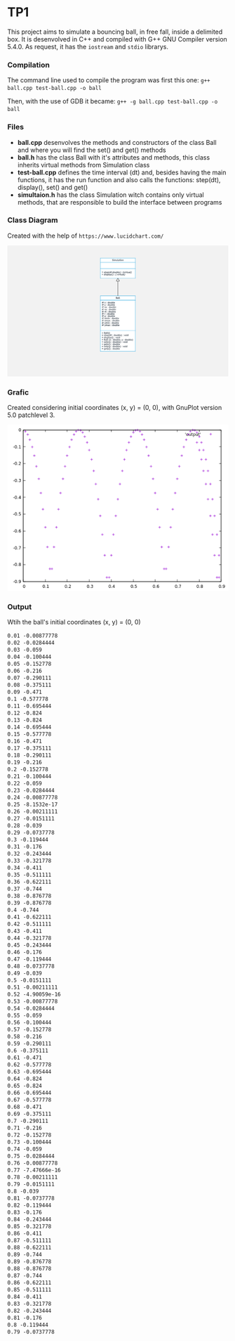 # TP1
This project aims to simulate a bouncing ball, in free fall, inside a delimited box. It is desenvolved in C++ and compiled with G++ GNU Compiler version 5.4.0. As request, it has the `iostream` and `stdio` librarys.

### Compilation
The command line used to compile the program was first this one: `g++ ball.cpp test-ball.cpp -o ball`

Then, with the use of GDB it became: `g++ -g ball.cpp test-ball.cpp -o ball`

### Files
- **ball.cpp**  desenvolves the methods and constructors of the class Ball and where you will find the set() and get() methods
- **ball.h**    has the class Ball with it's attributes and methods, this class inherits virtual methods from Simulation class
- **test-ball.cpp** defines the time interval (dt) and, besides having the main functions, it has the run function and also calls the functions: step(dt), display(), set() and get()
- **simultaion.h**  has the class Simulation witch contains only virtual methods, that are responsible to build the interface between programs

### Class Diagram
Created with the help of `https://www.lucidchart.com/`

![diagram](https://github.com/marcellapantarotto/TP1/blob/master/class_diagram.png?raw=true)

### Grafic
Created considering initial coordinates (x, y) = (0, 0), with GnuPlot version 5.0 patchlevel 3. 

![grafic](https://github.com/marcellapantarotto/TP1/blob/master/result_grafic_plotting.png?raw=true)

### Output
Wtih the ball's initial coordinates (x, y) = (0, 0)
```
0.01 -0.00877778
0.02 -0.0284444
0.03 -0.059
0.04 -0.100444
0.05 -0.152778
0.06 -0.216
0.07 -0.290111
0.08 -0.375111
0.09 -0.471
0.1 -0.577778
0.11 -0.695444
0.12 -0.824
0.13 -0.824
0.14 -0.695444
0.15 -0.577778
0.16 -0.471
0.17 -0.375111
0.18 -0.290111
0.19 -0.216
0.2 -0.152778
0.21 -0.100444
0.22 -0.059
0.23 -0.0284444
0.24 -0.00877778
0.25 -8.1532e-17
0.26 -0.00211111
0.27 -0.0151111
0.28 -0.039
0.29 -0.0737778
0.3 -0.119444
0.31 -0.176
0.32 -0.243444
0.33 -0.321778
0.34 -0.411
0.35 -0.511111
0.36 -0.622111
0.37 -0.744
0.38 -0.876778
0.39 -0.876778
0.4 -0.744
0.41 -0.622111
0.42 -0.511111
0.43 -0.411
0.44 -0.321778
0.45 -0.243444
0.46 -0.176
0.47 -0.119444
0.48 -0.0737778
0.49 -0.039
0.5 -0.0151111
0.51 -0.00211111
0.52 -4.90059e-16
0.53 -0.00877778
0.54 -0.0284444
0.55 -0.059
0.56 -0.100444
0.57 -0.152778
0.58 -0.216
0.59 -0.290111
0.6 -0.375111
0.61 -0.471
0.62 -0.577778
0.63 -0.695444
0.64 -0.824
0.65 -0.824
0.66 -0.695444
0.67 -0.577778
0.68 -0.471
0.69 -0.375111
0.7 -0.290111
0.71 -0.216
0.72 -0.152778
0.73 -0.100444
0.74 -0.059
0.75 -0.0284444
0.76 -0.00877778
0.77 -7.47666e-16
0.78 -0.00211111
0.79 -0.0151111
0.8 -0.039
0.81 -0.0737778
0.82 -0.119444
0.83 -0.176
0.84 -0.243444
0.85 -0.321778
0.86 -0.411
0.87 -0.511111
0.88 -0.622111
0.89 -0.744
0.89 -0.876778
0.88 -0.876778
0.87 -0.744
0.86 -0.622111
0.85 -0.511111
0.84 -0.411
0.83 -0.321778
0.82 -0.243444
0.81 -0.176
0.8 -0.119444
0.79 -0.0737778
```
